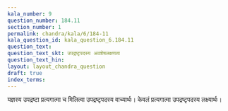 ```yaml
---
kala_number: 9
question_number: 184.11
section_number: 1
permalink: chandra/kala/6/184-11
kala_question_id: kala_question_6.184.11
question_text: 
question_text_skt: उपद्रष्टृपदस्य अवशेषलक्षणता
question_text_hin: 
layout: layout_chandra_question
draft: true
index_terms:
---
```


<!-- skt-start -->
यज्ञस्य उपद्रष्टा प्रत्यगात्मा च मिलित्वा उपद्रष्टृपदस्य वाच्यार्थः। केवलं प्रत्यगात्मा उपद्रष्टृपदस्य लक्ष्यार्थः।
<!-- skt-end -->

<!-- eng-start -->
<!-- eng-end -->

